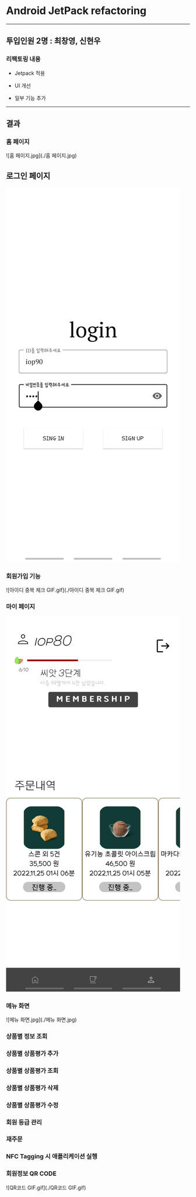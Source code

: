 
# Android  JetPack refactoring
---

## 투입인원 2명 : 최창영, 신현우

### 리팩토링 내용

- Jetpack 적용

- UI 개선

- 일부 기능 추가

---

## 결과

### 홈 페이지
![홈 페이지.jpg](./홈 페이지.jpg)

## 로그인 페이지
![login_page.jpg](./login_page.jpg)

### 회원가입 기능
![아이디 중복 체크 GIF.gif](./아이디 중복 체크 GIF.gif)

### 마이 페이지
![마이페이지.jpg](./마이페이지.jpg)


### 메뉴 화면
![메뉴 화면.jpg](./메뉴 화면.jpg) 


### 상품별 정보 조회


### 상품별 상품평가 추가


### 상품별 상품평가 조회


### 상품별 상품평가 삭제


### 상품별 상품평가 수정

### 회원 등급 관리


### 재주문


### NFC Tagging 시 애플리케이션 실행 


### 회원정보 QR CODE
![QR코드 GIF.gif](./QR코드 GIF.gif)



